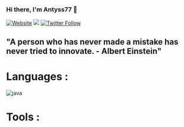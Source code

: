 ### Hi there, I'm Antyss77 👋

[![Website](https://img.shields.io/website?label=Antyss77&url=https%3A%2F%2Fwww.antyss77.com)](https://antyss77.com)
![](https://komarev.com/ghpvc/?username=Antyss77&color=green)
[![Twitter Follow](https://img.shields.io/twitter/follow/_Antyss77?style=social)](https://twitter.com/_Antyss77)

## "A person who has never made a mistake has never tried to innovate. - Albert Einstein"

# Languages :
<img src="![icons8-java-32](https://user-images.githubusercontent.com/47704223/128955114-7f7f0473-858d-47ae-a20e-2976e0ec586a.png)
" alt="java" data-canonical-src="https://img.shields.io/badge/Java-323330?style=for-the-badge&amp;logo=java" style="max-width:100%;">

# Tools :
